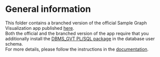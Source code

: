# General information

This folder contains a branched version of the official Sample Graph Visualization app published [here](https://github.com/oracle/apex/tree/23.2/sample-apps/sample-graph-visualizations).  
Both the official and the branched version of the app require that you additionally install the [DBMS_GVT PL/SQL package](https://github.com/oracle/apex/blob/23.2/plugins/region/graph-visualization/optional-23ai-only/gvt_sqlgraph_to_json.sql) in the database user schema.  
For more details, please follow the instructions in the [documentation](https://docs.oracle.com/en/database/oracle/property-graph/24.2/spgdg/getting-started-apex-graph-visualization-plug.html).
